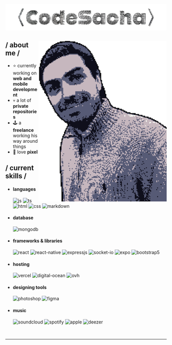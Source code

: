 <p align = center ><img src="./banner.png"> </p>

<div>

<img align="right" width="400" height="500" alt="SBigz" src="./right.png"/>

<h2> / about me /</h2>
  
- ⭐ currently working on **web and mobile development**
- 💀 a lot of **private repositories**
- 🕹️ a **freelance** working his way around things
- 👾 love **pixel**
  
<h2> / current skills / </h2>
  
- <h4> languages </h4>
  <img src = "https://img.shields.io/badge/JavaScript-323330?style=for-the-badge&logo=javascript&logoColor=F7DF1E" alt = "js" />
  <img src = "https://img.shields.io/badge/TypeScript-007ACC?style=for-the-badge&logo=typescript&logoColor=white" alt = "ts" />
  <img src = "https://img.shields.io/badge/HTML5-E34F26?style=for-the-badge&logo=html5&logoColor=white" alt = "html" />
  <img src = "https://img.shields.io/badge/CSS3-1572B6?style=for-the-badge&logo=css3&logoColor=white" alt = "css" />
  <img src = "https://img.shields.io/badge/markdown-%23000000.svg?style=for-the-badge&logo=markdown&logoColor=white" alt = "markdown" />
  
- <h4> database </h4>
  <img src = "https://img.shields.io/badge/MongoDB-%234ea94b.svg?style=for-the-badge&logo=mongodb&logoColor=white" alt = "mongodb" />

- <h4> frameworks & libraries </h4>
  <img src = "https://img.shields.io/badge/react-%2320232a.svg?style=for-the-badge&logo=react&logoColor=%2361DAFB" alt = "react" />
  <img src = "https://img.shields.io/badge/react_native-%2320232a.svg?style=for-the-badge&logo=react&logoColor=%2361DAFB" alt = "react-native" />
  <img src = "https://img.shields.io/badge/express.js-%23404d59.svg?style=for-the-badge&logo=express&logoColor=%2361DAFB" alt = "expressjs" />
  <img src = "https://img.shields.io/badge/Socket.io-black?style=for-the-badge&logo=socket.io&badgeColor=010101" alt = "socket-io" />
  <img src = "https://img.shields.io/badge/expo-1C1E24?style=for-the-badge&logo=expo&logoColor=#D04A37" alt = "expo" />
  <img src = "https://img.shields.io/badge/bootstrap-%23563D7C.svg?style=for-the-badge&logo=bootstrap&logoColor=white" alt = "bootstrap5" />

- <h4> hosting </h4>
  <img src = "https://img.shields.io/badge/vercel-%23000000.svg?style=for-the-badge&logo=vercel&logoColor=white" alt = "vercel" />
  <img src = "https://img.shields.io/badge/DigitalOcean-%230167ff.svg?style=for-the-badge&logo=digitalOcean&logoColor=white" alt = "digital-ocean" />
  <img src = "https://img.shields.io/badge/ovh-%23123F6D.svg?style=for-the-badge&logo=ovh&logoColor=#123F6D" alt = "ovh" />
- <h4> designing tools </h4>
  <img src = "https://img.shields.io/badge/adobe%20photoshop-%2331A8FF.svg?style=for-the-badge&logo=adobe%20photoshop&logoColor=white" alt = "photoshop" />
  <img src = "https://img.shields.io/badge/figma-%23F24E1E.svg?style=for-the-badge&logo=figma&logoColor=white" alt = "figma" />
- <h4> music </h4>
  <img src = "https://img.shields.io/badge/sound%20cloud-FF5500?style=for-the-badge&logo=soundcloud&logoColor=white" alt = "soundcloud" />
  <img src = "https://img.shields.io/badge/Spotify-1ED760?style=for-the-badge&logo=spotify&logoColor=white" alt = "spotify" />
  <img src = "https://img.shields.io/badge/Apple_Music-9933CC?style=for-the-badge&logo=apple-music&logoColor=white" alt = "apple" />
  <img src = "https://img.shields.io/badge/Deezer-FEAA2D?style=for-the-badge&logo=deezer&logoColor=white" alt = "deezer" />

</br>

</div>

---
